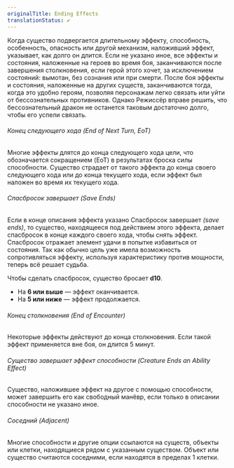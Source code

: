```yaml
---
originalTitle: Ending Effects
translationStatus: ✔️
---
```

Когда существо подвергается длительному эффекту, способность, особенность, опасность или другой механизм, наложивший эффект, указывает, как долго он длится. Если не указано иное, все эффекты и состояния, наложенные на героев во время боя, заканчиваются после завершения столкновения, если герой этого хочет, за исключением состояний: вымотан, без сознания или при смерти. После боя эффекты и состояния, наложенные на других существ, заканчиваются тогда, когда это удобно героям, позволяя персонажам легко связать или уйти от бессознательных противников. Однако Режиссёр вправе решить, что бессознательный дракон не останется таковым достаточно долго, чтобы его успели связать.

###### Конец следующего хода (End of Next Turn, EoT)

Многие эффекты длятся до конца следующего хода цели, что обозначается сокращением (EoT) в результатах броска силы способности. Существо страдает от такого эффекта до конца своего следующего хода или до конца текущего хода, если эффект был наложен во время их текущего хода.

###### Спасбросок завершает (Save Ends)

Если в конце описания эффекта указано Спасбросок завершает _(save ends)_, то существо, находящееся под действием этого эффекта, делает спасбросок в конце каждого своего хода, чтобы снять эффект.  Спасбросок отражает элемент удачи в попытке избавиться от состояния. Так как обычно цель уже имела возможность сопротивляться эффекту, используя характеристику против мощности, теперь всё решает судьба.

Чтобы сделать спасбросок, существо бросает **d10**.
- На **6 или выше** — эффект оканчивается.
- На **5 или ниже** — эффект продолжается.

###### Конец столкновения (End of Encounter)

Некоторые эффекты действуют до конца столкновения. Если такой эффект применяется вне боя, он длится 5 минут.

###### Существо завершает эффект способности (Creature Ends an Ability Effect)

Существо, наложившее эффект на другое с помощью способности, может завершить его как свободный манёвр, если только в описании способности не указано иное.

###### Соседний (Adjacent)

Многие способности и другие опции ссылаются на существ, объекты или клетки, находящиеся рядом с указанным существом.  Объект или существо считаются соседними, если находятся в пределах 1 клетки.